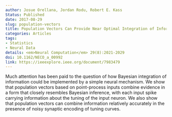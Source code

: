 ```yaml
---
author: Josue Orellana, Jordan Rodu, Robert E. Kass
Status: Published
date: 2017-08-29
slug: population-vectors
title: Population Vectors Can Provide Near Optimal Integration of Information
categories: Articles
tags:
- Statistics
- Neural Data
details: <em>Neural Computation</em> 29(8):2021-2029
doi: 10.1162/NECO_a_00992
link: https://ieeexplore.ieee.org/document/7983479
---
```


Much attention has been paid to the question of how Bayesian integration of information could be implemented by a simple neural mechanism. We show that population vectors based on point-process inputs combine evidence in a form that closely resembles Bayesian inference, with each input spike carrying information about the tuning of the input neuron. We also show that population vectors can combine information relatively accurately in the presence of noisy synaptic encoding of tuning curves.